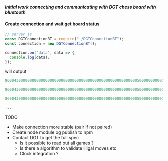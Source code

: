 ***Initial work connecting and communicating with DGT chess board with bluetooth***

#### Create connection and wait get board status

```js
// server.js
const DGTConnectionBT = require("./DGTConnectionBT");
const connection = new DGTConnectionBT();

connection.on("data", data => {
  console.log(data);
});
```

will output
```js
86004300000000000000000000000000000000000000000000000000000500000000000000010000010000000000000000060000000000000b00000000000000000000

86004300000000000000000000000000000000000000000000000000000500000000000000010000010000000000000000060000000000000b00000000000000000000

86004300000000000000000000000000000000000000000000000000000500000000000000010000010000000000000000060000000000000000000000000000000000

...
```

TODO

- Make connection more stable (pair if not paired)
- Create node module og publish to npm
- Contact DGT to get the full spec
  - Is it possible to read out all games ?
  - Is there a algorithm to validate illigal moves etc
  - Clock integration ?